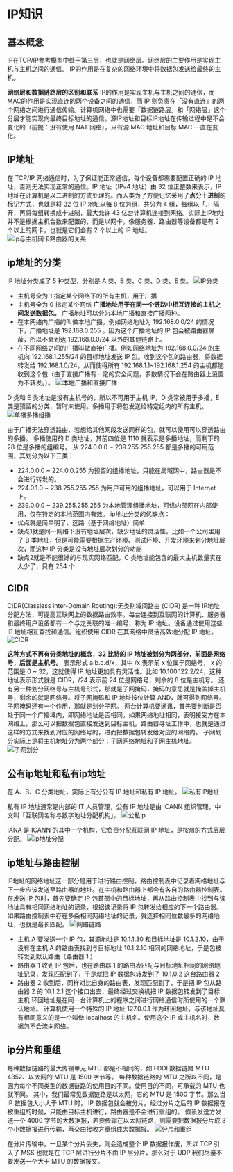 # IP知识
## 基本概念
IP在TCP/IP参考模型中处于第三层，也就是网络层。网络层的主要作用是实现主机与主机之间的通信。
IP的作用是在复杂的网络环境中将数据包发送给最终的主机。

**网络层和数据链路层的区别和联系**
IP的作用是实现主机与主机之间的通信，而MAC的作用是实现直连的两个设备之间的通信，而 IP 则负责在「没有直连」的两个网络之间进行通信传输。计算机网络中也需要「数据链路层」和「网络层」这个分层才能实现向最终目标地址的通信。源IP地址和目标IP地址在传输过程中是不会变化的（前提：没有使用 NAT 网络），只有源 MAC 地址和目标 MAC 一直在变化。

## IP地址

在 TCP/IP 网络通信时，为了保证能正常通信，每个设备都需要配置正确的 IP 地址，否则无法实现正常的通信。IP 地址（IPv4 地址）由 32 位正整数来表示，IP 地址在计算机是以二进制的方式处理的。而人类为了方便记忆采用了**点分十进制**的标记方式，也就是将 32 位 IP 地址以每 8 位为组，共分为 4 组，每组以「.」隔开，再将每组转换成十进制，最大允许 43 亿台计算机连接到网络。实际上IP地址并不是根据主机台数来配置的，而是以网卡。像服务器、路由器等设备都是有 2 个以上的网卡，也就是它们会有 2 个以上的 IP 地址。
![ip与主机网卡路由器的关系](https://cdn.jsdelivr.net/gh/zysok2023/cloudImg/blogs/picture/ip与主机网卡路由器的关系.png)

## ip地址的分类

IP 地址分类成了 5 种类型，分别是 A 类、B 类、C 类、D 类、E 类。
![IP分类](https://cdn.jsdelivr.net/gh/zysok2023/cloudImg/blogs/picture/IP分类.png)

- 主机号全为 1 指定某个网络下的所有主机，用于广播
- 主机号全为 0 指定某个网络
  **广播地址用于在同一个链路中相互连接的主机之间发送数据包。**
  广播地址可以分为本地广播和直接广播两种。
- 在本网络内广播的叫做本地广播。例如网络地址为 192.168.0.0/24 的情况下，广播地址是 192.168.0.255 。因为这个广播地址的 IP 包会被路由器屏蔽，所以不会到达 192.168.0.0/24 以外的其他链路上。
- 在不同网络之间的广播叫做直接广播。例如网络地址为 192.168.0.0/24 的主机向 192.168.1.255/24 的目标地址发送 IP 包。收到这个包的路由器，将数据转发给 192.168.1.0/24，从而使得所有 192.168.1.1~192.168.1.254 的主机都能收到这个包（由于直接广播有一定的安全问题，多数情况下会在路由器上设置为不转发。）。
  ![本地广播和直接广播](https://cdn.jsdelivr.net/gh/zysok2023/cloudImg/blogs/picture/本地广播和直接广播.png)

D 类和 E 类地址是没有主机号的，所以不可用于主机 IP，D 类常被用于多播，E 类是预留的分类，暂时未使用。多播用于将包发送给特定组内的所有主机。
![单播多播组播](https://cdn.jsdelivr.net/gh/zysok2023/cloudImg/blogs/picture/单播多播组播.png.png)

由于广播无法穿透路由，若想给其他网段发送同样的包，就可以使用可以穿透路由的多播。
多播使用的 D 类地址，其前四位是 1110 就表示是多播地址，而剩下的 28 位是多播的组编号。
从 224.0.0.0 ~ 239.255.255.255 都是多播的可用范围，其划分为以下三类：

- 224.0.0.0 ~ 224.0.0.255 为预留的组播地址，只能在局域网中，路由器是不会进行转发的。
- 224.0.1.0 ~ 238.255.255.255 为用户可用的组播地址，可以用于 Internet 上。
- 239.0.0.0 ~ 239.255.255.255 为本地管理组播地址，可供内部网在内部使用，仅在特定的本地范围内有效。
  ip地址分类的优缺点：
- 优点就是简单明了、选路（基于网络地址）简单
- 缺点1就是同一网络下没有地址层次，缺少地址的灵活性。比如一个公司里用了 B 类地址，但是可能需要根据生产环境、测试环境、开发环境来划分地址层次，而这种 IP 分类是没有地址层次划分的功能
- 缺点2就是不能很好的与现实网络匹配，C 类地址能包含的最大主机数量实在太少了，只有 254 个

## CIDR

CIDR(Classless Inter-Domain Routing):无类别域间路由 (CIDR) 是一种 IP地址分配方法，可提高互联网上的数据路由效率。每台连接到互联网的计算机、服务器和最终用户设备都有一个与之关联的唯一编号，称为 IP 地址。设备通过使用这些 IP 地址相互查找和通信。组织使用 CIDR 在其网络中灵活高效地分配 IP 地址。
![CIDR](https://cdn.jsdelivr.net/gh/zysok2023/cloudImg/blogs/picture/CIDR.png)

**这种方式不再有分类地址的概念，32 比特的 IP 地址被划分为两部分，前面是网络号，后面是主机号。**
表示形式 a.b.c.d/x，其中 /x 表示前 x 位属于网络号， x 的范围是 0 ~ 32，这就使得 IP 地址更加具有灵活性。比如 10.100.122.2/24，这种地址表示形式就是 CIDR，/24 表示前 24 位是网络号，剩余的 8 位是主机号。
还有另一种划分网络号与主机号形式，那就是子网掩码，掩码的意思就是掩盖掉主机号，剩余的就是网络号。将子网掩码和 IP 地址按位计算 AND，就可得到网络号。子网掩码还有一个作用，那就是划分子网。
两台计算机要通讯，首先要判断是否处于同一个广播域内，即网络地址是否相同。如果网络地址相同，表明接受方在本网络上，那么可以把数据包直接发送到目标主机。路由器寻址工作中，也就是通过这样的方式来找到对应的网络号的，进而把数据包转发给对应的网络内。
子网划分实际上是将主机地址分为两个部分：子网网络地址和子网主机地址。
![子网划分](https://cdn.jsdelivr.net/gh/zysok2023/cloudImg/blogs/picture/子网划分.webp)

## 公有ip地址和私有ip地址

在 A、B、C 分类地址，实际上有分公有 IP 地址和私有 IP 地址。
![私有IP地址](https://cdn.jsdelivr.net/gh/zysok2023/cloudImg/blogs/picture/私有IP地址.webp)

私有 IP 地址通常是内部的 IT 人员管理，公有 IP 地址是由 ICANN 组织管理，中文叫「互联网名称与数字地址分配机构」。
![公私ip](https://cdn.jsdelivr.net/gh/zysok2023/cloudImg/blogs/picture/公私ip.png)

IANA 是 ICANN 的其中一个机构，它负责分配互联网 IP 地址，是按州的方式层层分配。
![ip地址分配](https://cdn.jsdelivr.net/gh/zysok2023/cloudImg/blogs/picture/ip地址分配.png)


## ip地址与路由控制

IP地址的网络地址这一部分是用于进行路由控制。路由控制表中记录着网络地址与下一步应该发送至路由器的地址。在主机和路由器上都会有各自的路由器控制表。在发送 IP 包时，首先要确定 IP 包首部中的目标地址，再从路由控制表中找到与该地址具有相同网络地址的记录，根据该记录将 IP 包转发给相应的下一个路由器。如果路由控制表中存在多条相同网络地址的记录，就选择相同位数最多的网络地址，也就是最长匹配。
![网络链路](https://cdn.jsdelivr.net/gh/zysok2023/cloudImg/blogs/picture/网络链路.webp)

- 主机 A 要发送一个 IP 包，其源地址是 10.1.1.30 和目标地址是 10.1.2.10，由于没有在主机 A 的路由表找到与目标地址 10.1.2.10 相同的网络地址，于是包被转发到默认路由（路由器 1 ）
- 路由器 1 收到 IP 包后，也在路由器 1 的路由表匹配与目标地址相同的网络地址记录，发现匹配到了，于是就把 IP 数据包转发到了 10.1.0.2 这台路由器 2
- 路由器 2 收到后，同样对比自身的路由表，发现匹配到了，于是把 IP 包从路由器 2 的 10.1.2.1 这个接口出去，最终经过交换机把 IP 数据包转发到了目标主机
环回地址是在同一台计算机上的程序之间进行网络通信时所使用的一个默认地址。
计算机使用一个特殊的 IP 地址 127.0.0.1 作为环回地址。与该地址具有相同意义的是一个叫做 localhost 的主机名。使用这个 IP 或主机名时，数据包不会流向网络。

## ip分片和重组
每种数据链路的最大传输单元 MTU 都是不相同的，如 FDDI 数据链路 MTU 4352、以太网的 MTU 是 1500 字节等。
每种数据链路的 MTU 之所以不同，是因为每个不同类型的数据链路的使用目的不同。使用目的不同，可承载的 MTU 也就不同。
其中，我们最常见数据链路是以太网，它的 MTU 是 1500 字节。那么当 IP 数据包大小大于 MTU 时， IP 数据包就会被分片。经过分片之后的 IP 数据报在被重组的时候，只能由目标主机进行，路由器是不会进行重组的。
假设发送方发送一个 4000 字节的大数据报，若要传输在以太网链路，则需要把数据报分片成 3 个小数据报进行传输，再交由接收方重组成大数据报。
![分片和重组](https://cdn.jsdelivr.net/gh/zysok2023/cloudImg/blogs/picture/分片和重组.webp)

在分片传输中，一旦某个分片丢失，则会造成整个 IP 数据报作废，所以 TCP 引入了 MSS 也就是在 TCP 层进行分片不由 IP 层分片，那么对于 UDP 我们尽量不要发送一个大于 MTU 的数据报文。

